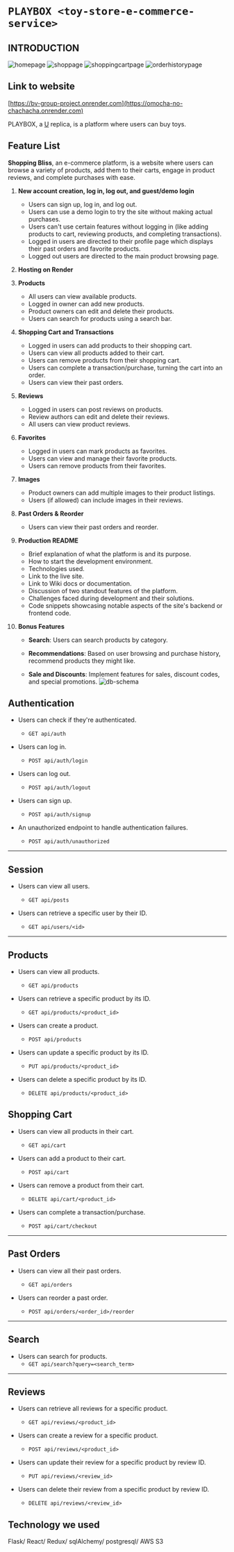
# `PLAYBOX <toy-store-e-commerce-service>`

## INTRODUCTION
![homepage][def]
![shoppage][def2]
![shoppingcartpage][def3]
![orderhistorypage][def4]

## Link to website 
[https://bv-group-project.onrender.com](https://omocha-no-chachacha.onrender.com)

PLAYBOX, a [U](https://upbounders.com/) replica, is a platform where users can buy toys.

## Feature List
**Shopping Bliss**, an e-commerce platform, is a website where users can browse a variety of products, add them to their carts, engage in product reviews, and complete purchases with ease.

1. **New account creation, log in, log out, and guest/demo login**
    - Users can sign up, log in, and log out.
    - Users can use a demo login to try the site without making actual purchases.
    - Users can't use certain features without logging in (like adding products to cart, reviewing products, and completing transactions).
    - Logged in users are directed to their profile page which displays their past orders and favorite products.
    - Logged out users are directed to the main product browsing page.

2. **Hosting on Render**

3. **Products**
    - All users can view available products.
    - Logged in owner can add new products.
    - Product owners can edit and delete their products.
    - Users can search for products using a search bar.

4. **Shopping Cart and Transactions**
    - Logged in users can add products to their shopping cart.
    - Users can view all products added to their cart.
    - Users can remove products from their shopping cart.
    - Users can complete a transaction/purchase, turning the cart into an order.
    - Users can view their past orders.

5. **Reviews**
    - Logged in users can post reviews on products.
    - Review authors can edit and delete their reviews.
    - All users can view product reviews.

6. **Favorites**
    - Logged in users can mark products as favorites.
    - Users can view and manage their favorite products.
    - Users can remove products from their favorites.

6. **Images**
    - Product owners can add multiple images to their product listings.
    - Users (if allowed) can include images in their reviews.

8. **Past Orders & Reorder**
    - Users can view their past orders and reorder.

9. **Production README**
    - Brief explanation of what the platform is and its purpose.
    - How to start the development environment.
    - Technologies used.
    - Link to the live site.
    - Link to Wiki docs or documentation.
    - Discussion of two standout features of the platform.
    - Challenges faced during development and their solutions.
    - Code snippets showcasing notable aspects of the site's backend or frontend code.


10. **Bonus Features**
    - **Search**: Users can search products by category.

    - **Recommendations**: Based on user browsing and purchase history, recommend products they might like.

    - **Sale and Discounts**: Implement features for sales, discount codes, and special promotions.
![db-schema](https://github.com/londelidess/shopping-website/blob/main/images/db-schema.png)

## Authentication

* Users can check if they're authenticated.
  - `GET api/auth`

* Users can log in.
  - `POST api/auth/login`

* Users can log out.
  - `POST api/auth/logout`

* Users can sign up.
  - `POST api/auth/signup`

* An unauthorized endpoint to handle authentication failures.
  - `POST api/auth/unauthorized`

---

## Session

* Users can view all users.
  - `GET api/posts`

* Users can retrieve a specific user by their ID.
  - `GET api/users/<id>`

---


## Products

* Users can view all products.
  - `GET api/products`

* Users can retrieve a specific product by its ID.
  - `GET api/products/<product_id>`

* Users can create a product.
  - `POST api/products`

* Users can update a specific product by its ID.
  - `PUT api/products/<product_id>`

* Users can delete a specific product by its ID.
  - `DELETE api/products/<product_id>`


## Shopping Cart

* Users can view all products in their cart.
  - `GET api/cart`

* Users can add a product to their cart.
  - `POST api/cart`

* Users can remove a product from their cart.
  - `DELETE api/cart/<product_id>`

* Users can complete a transaction/purchase.
  - `POST api/cart/checkout`

---

## Past Orders

* Users can view all their past orders.
  - `GET api/orders`

* Users can reorder a past order.
  - `POST api/orders/<order_id>/reorder`

---

## Search

* Users can search for products.
  - `GET api/search?query=<search_term>`



---

## Reviews

* Users can retrieve all reviews for a specific product.
  - `GET api/reviews/<product_id>`

* Users can create a review for a specific product.
  - `POST api/reviews/<product_id>`

* Users can update their review for a specific product by review ID.
  - `PUT api/reviews/<review_id>`

* Users can delete their review from a specific product by review ID.
  - `DELETE api/reviews/<review_id>`
 
## Technology we used 
Flask/ React/ Redux/ sqlAlchemy/ postgresql/ AWS S3

[def]: ./images/home-page.png
[def2]:./images/shop-page.png
[def3]:./images/shopping-cart.png
[def4]:./images/order-history.png
